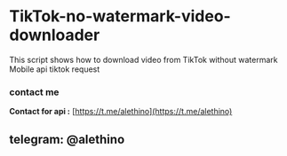 # TikTok-no-watermark-video-downloader
This script shows how to download video from TikTok without watermark
Mobile api tiktok request
### contact me
**Contact for api :** [https://t.me/alethino](https://t.me/alethino)
## telegram: @alethino
